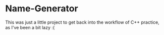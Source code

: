 # Name-Generator

This was just a little project to get back into the workflow of C++ practice, as I've been a bit lazy :(

